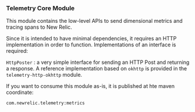 ### Telemetry Core Module

This module contains the low-level APIs to send dimensional metrics and tracing spans to New Relic.

Since it is intended to have minimal dependencies, it requires an HTTP implementation
in order to function. Implementations of an interface is required:

`HttpPoster` : a very simple interface for sending an HTTP Post and returning a response.
A reference implementation based on `okhttp` is provided in the `telemetry-http-okhttp` module.

If you want to consume this module as-is, it is published at hte maven coordinate:

`com.newrelic.telemetry:metrics`

